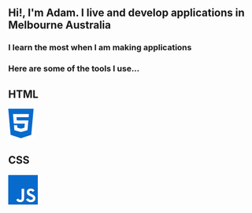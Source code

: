 ## Hi!, I'm Adam. I live and develop applications in Melbourne Australia

### I learn the most when I am making applications

### Here are some of the tools I use...

## HTML

<img
src="assets/html5-brands-30px.svg"
alt="Alt text"
title="HTML">

## CSS

<img
src="assets/js-brands-30px.svg"
alt="Alt text"
title="CSS">

